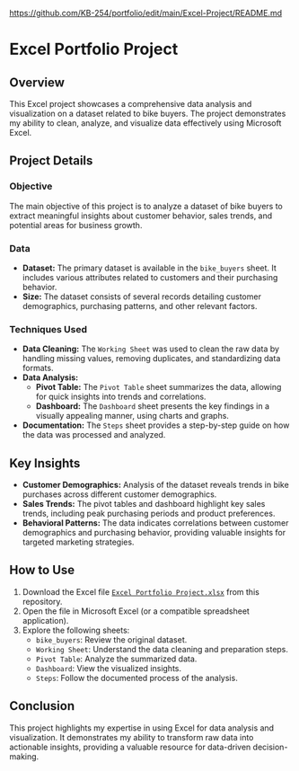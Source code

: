 https://github.com/KB-254/portfolio/edit/main/Excel-Project/README.md
# Excel Portfolio Project

## Overview
This Excel project showcases a comprehensive data analysis and visualization on a dataset related to bike buyers. The project demonstrates my ability to clean, analyze, and visualize data effectively using Microsoft Excel.

## Project Details

### Objective
The main objective of this project is to analyze a dataset of bike buyers to extract meaningful insights about customer behavior, sales trends, and potential areas for business growth.

### Data
- **Dataset:** The primary dataset is available in the `bike_buyers` sheet. It includes various attributes related to customers and their purchasing behavior.
- **Size:** The dataset consists of several records detailing customer demographics, purchasing patterns, and other relevant factors.

### Techniques Used
- **Data Cleaning:** The `Working Sheet` was used to clean the raw data by handling missing values, removing duplicates, and standardizing data formats.
- **Data Analysis:** 
  - **Pivot Table:** The `Pivot Table` sheet summarizes the data, allowing for quick insights into trends and correlations.
  - **Dashboard:** The `Dashboard` sheet presents the key findings in a visually appealing manner, using charts and graphs.
- **Documentation:** The `Steps` sheet provides a step-by-step guide on how the data was processed and analyzed.

## Key Insights
- **Customer Demographics:** Analysis of the dataset reveals trends in bike purchases across different customer demographics.
- **Sales Trends:** The pivot tables and dashboard highlight key sales trends, including peak purchasing periods and product preferences.
- **Behavioral Patterns:** The data indicates correlations between customer demographics and purchasing behavior, providing valuable insights for targeted marketing strategies.

## How to Use
1. Download the Excel file [`Excel Portfolio Project.xlsx`](./Excel%20Portfolio%20Project.xlsx) from this repository.
2. Open the file in Microsoft Excel (or a compatible spreadsheet application).
3. Explore the following sheets:
   - `bike_buyers`: Review the original dataset.
   - `Working Sheet`: Understand the data cleaning and preparation steps.
   - `Pivot Table`: Analyze the summarized data.
   - `Dashboard`: View the visualized insights.
   - `Steps`: Follow the documented process of the analysis.

## Conclusion
This project highlights my expertise in using Excel for data analysis and visualization. It demonstrates my ability to transform raw data into actionable insights, providing a valuable resource for data-driven decision-making.

